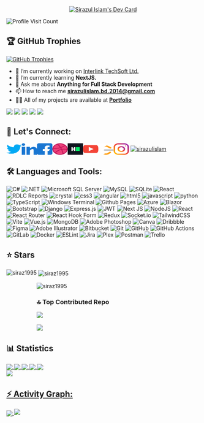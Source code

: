 <p align="center">
<a href="https://app.daily.dev/sirazulislam"><img src="https://api.daily.dev/devcards/v2/UYXpBQAY1Aaq5CHRk0mLA.png?type=wide&r=jxi" width="1024" alt="Sirazul Islam's Dev Card"/></a>
  </p>
<p align="left">
  <img src="https://visitcount.itsvg.in/api?id=siraz1995&icon=0&color=3" alt="Profile Visit Count" />
</p>

## 🏆 GitHub Trophies
<p align="left"> 
  <a href="https://github-profile-trophy.vercel.app/?username=siraz1995&theme=radical&no-frame=false&no-bg=false&margin-w=4">
    <img src="https://github-profile-trophy.vercel.app/?username=siraz1995&theme=radical&no-frame=false&no-bg=false&margin-w=4" alt="GitHub Trophies" />
  </a> 
</p>

- 🔭 I’m currently working on [Interlink TechSoft Ltd.](https://www.intertechbd.com/)
- 🌱 I’m currently learning **NextJS.**
- 💬 Ask me about **Anything for Full Stack Development**
- 📫 How to reach me **sirazulislam.bd.2014@gmail.com**
- 👨‍💻 All of my projects are available at **[Portfolio](https://github.com/siraz1995)**


<div> <a href="https://twitter.com/sirazul51567508?t=nKWdRNThcPMiMnGq2SN25A&s=08" target="_blank"><img src="https://img.shields.io/badge/Twitter-1DA1F2?style=for-the-badge&logo=twitter&logoColor=white" target="_blank"></a>
<a href="https://www.linkedin.com/in/sirazul-islam-693506212/" target="_blank"><img src="https://img.shields.io/badge/LinkedIn-0077B5?style=for-the-badge&logo=linkedin&logoColor=white" target="_blank"></a>
<a href="https://github.com/siraz1995" target="_blank"><img src="https://img.shields.io/badge/GitHub-100000?style=for-the-badge&logo=github&logoColor=white" target="_blank"></a>
<a href="https://www.instagram.com/sirazulislam.bd.2014/?igshid=NzZlODBkYWE4Ng%3D%3D" target="_blank"><img src="https://img.shields.io/badge/Instagram-E4405F?style=for-the-badge&logo=instagram&logoColor=white" target="_blank"></a>
<a href = "mailto:sirazulislam.bd.2014@gmail.com"><img src="https://img.shields.io/badge/-Gmail-%23333?style=for-the-badge&logo=gmail&logoColor=white" target="_blank"></a>
</div><h2 align="left">🤝 Let's Connect:</h2>
<p align="left">
<a href="https://twitter.com/sirazul51567508?t=nKWdRNThcPMiMnGq2SN25A&s=08" target="blank"><img align="center" src="https://raw.githubusercontent.com/teamedwardforever/Readme-Generator/71f25dd8b98329b168142a6b782a107b75eab178/svg/Social/twitter.svg" alt="siraz1995" height="30" width="40" /></a><a href="https://www.linkedin.com/in/sirazul-islam-693506212/" target="blank"><img align="center" src="https://raw.githubusercontent.com/teamedwardforever/Readme-Generator/71f25dd8b98329b168142a6b782a107b75eab178/svg/Social/linked-in-alt.svg" alt="siraz1995" height="30" width="40" /></a><a href="https://www.facebook.com/sirazulislam.bd.2014?mibextid=ZbWKwL" target="blank"><img align="center" src="https://raw.githubusercontent.com/teamedwardforever/Readme-Generator/71f25dd8b98329b168142a6b782a107b75eab178/svg/Social/facebook.svg" alt="siraz1995" height="30" width="40" /></a><a href="https://dribbble.com/0987654321asdfg" target="blank"><img align="center" src="https://raw.githubusercontent.com/teamedwardforever/Readme-Generator/71f25dd8b98329b168142a6b782a107b75eab178/svg/Social/dribbble.svg" alt="siraz1995" height="30" width="40" /></a><a href="https://www.hackerrank.com/profile/sirazulislam_bd1" target="blank"><img align="center" src="https://raw.githubusercontent.com/teamedwardforever/Readme-Generator/71f25dd8b98329b168142a6b782a107b75eab178/svg/Social/hackerrank.svg" alt="siraz1995" height="30" width="40" /></a><a href="https://www.youtube.com/channel/UCLtBt4xNHU71-WGzFyPFlkg" target="blank"><img align="center" src="https://raw.githubusercontent.com/teamedwardforever/Readme-Generator/71f25dd8b98329b168142a6b782a107b75eab178/svg/Social/youtube.svg" alt="siraz1995" height="30" width="40" /></a><a href="https://leetcode.com/sirazulislam23/" target="blank"><img align="center" src="https://raw.githubusercontent.com/teamedwardforever/Readme-Generator/71f25dd8b98329b168142a6b782a107b75eab178/svg/Social/leet-code.svg" alt="siraz1995" height="30" width="40" /></a><a href="https://www.instagram.com/sirazulislam.bd.2014/?igshid=NzZlODBkYWE4Ng%3D%3D" target="blank"><img align="center" src="https://raw.githubusercontent.com/teamedwardforever/Readme-Generator/71f25dd8b98329b168142a6b782a107b75eab178/svg/Social/instagram.svg" alt="siraz1995" height="30" width="40" /></a>
  <a href="https://dev.to/sirazul_islam_2024" target="blank"><img align="center" src="https://raw.githubusercontent.com/rahuldkjain/github-profile-readme-generator/master/src/images/icons/Social/devto.svg" alt="sirazulislam" height="30" width="40" /></a>
</p>

<h2 align="left">🛠️ Languages and Tools:</h2>
<p align="left">
  
<img src="https://img.shields.io/badge/c%23-%23239120.svg?style=for-the-badge&logo=csharp&logoColor=white" alt="C#"/>
<img src="https://img.shields.io/badge/.NET-5C2D91?style=for-the-badge&logo=.net&logoColor=white" alt=".NET" />
<img src="https://img.shields.io/badge/Microsoft%20SQL%20Server-CC2927?style=for-the-badge&logo=microsoft%20sql%20server&logoColor=white" alt="Microsoft SQL Server" />
<img src="https://img.shields.io/badge/mysql-%2300f.svg?style=for-the-badge&logo=mysql&logoColor=white" alt="MySQL" />
<img src="https://img.shields.io/badge/sqlite-%2307405e.svg?style=for-the-badge&logo=sqlite&logoColor=white" alt="SQLite" />
<img src="https://img.shields.io/badge/react-%2320232a.svg?style=for-the-badge&logo=react&logoColor=%2361DAFB" alt="React" />
<img src="https://img.shields.io/badge/rdlc%20reports-%23007396.svg?style=for-the-badge&logo=rdlc&logoColor=white" alt="RDLC Reports" />
<img src="https://img.shields.io/badge/crystal-%23000000.svg?style=for-the-badge&logo=crystal&logoColor=white" alt="crystal"/>
<img src="https://img.shields.io/badge/css3-%231572B6.svg?style=for-the-badge&logo=css3&logoColor=white" alt="css3"/>
<img src="https://img.shields.io/badge/angular-%23DD0031.svg?style=for-the-badge&logo=angular&logoColor=white" alt="angular"/>

<img src="https://img.shields.io/badge/html5-%23E34F26.svg?style=for-the-badge&logo=html5&logoColor=white" alt="html5"/>
<img src="https://img.shields.io/badge/javascript-%23323330.svg?style=for-the-badge&logo=javascript&logoColor=%23F7DF1E" alt="javascript"/>
<img src="https://img.shields.io/badge/python-3670A0?style=for-the-badge&logo=python&logoColor=ffdd54" alt="python"/>
<img src="https://img.shields.io/badge/typescript-%23007ACC.svg?style=for-the-badge&logo=typescript&logoColor=white" alt="TypeScript" />
<img src="https://img.shields.io/badge/Windows%20Terminal-%234D4D4D.svg?style=for-the-badge&logo=windows-terminal&logoColor=white" alt="Windows Terminal" />
<img src="https://img.shields.io/badge/github%20pages-121013?style=for-the-badge&logo=github&logoColor=white" alt="Github Pages" />
<img src="https://img.shields.io/badge/azure-%230072C6.svg?style=for-the-badge&logo=microsoftazure&logoColor=white" alt="Azure" />

<img src="https://img.shields.io/badge/blazor-%235C2D91.svg?style=for-the-badge&logo=blazor&logoColor=white" alt="Blazor" />
<img src="https://img.shields.io/badge/bootstrap-%238511FA.svg?style=for-the-badge&logo=bootstrap&logoColor=white" alt="Bootstrap" />
<img src="https://img.shields.io/badge/django-%23092E20.svg?style=for-the-badge&logo=django&logoColor=white" alt="Django" />
<img src="https://img.shields.io/badge/express.js-%23404d59.svg?style=for-the-badge&logo=express&logoColor=%2361DAFB" alt="Express.js" />
<img src="https://img.shields.io/badge/JWT-black?style=for-the-badge&logo=JSON%20web%20tokens" alt="JWT" />
<img src="https://img.shields.io/badge/Next-black?style=for-the-badge&logo=next.js&logoColor=white" alt="Next JS" />
<img src="https://img.shields.io/badge/node.js-6DA55F?style=for-the-badge&logo=node.js&logoColor=white" alt="NodeJS" />
<img src="https://img.shields.io/badge/react-%2320232a.svg?style=for-the-badge&logo=react&logoColor=%2361DAFB" alt="React" />
<img src="https://img.shields.io/badge/React_Router-CA4245?style=for-the-badge&logo=react-router&logoColor=white" alt="React Router" />
<img src="https://img.shields.io/badge/React%20Hook%20Form-%23EC5990.svg?style=for-the-badge&logo=reacthookform&logoColor=white" alt="React Hook Form" />
<img src="https://img.shields.io/badge/redux-%23593d88.svg?style=for-the-badge&logo=redux&logoColor=white" alt="Redux" />
<img src="https://img.shields.io/badge/Socket.io-black?style=for-the-badge&logo=socket.io&badgeColor=010101" alt="Socket.io" />
<img src="https://img.shields.io/badge/tailwindcss-%2338B2AC.svg?style=for-the-badge&logo=tailwind-css&logoColor=white" alt="TailwindCSS" />
<img src="https://img.shields.io/badge/vite-%23646CFF.svg?style=for-the-badge&logo=vite&logoColor=white" alt="Vite" />
<img src="https://img.shields.io/badge/vue.js-%2335495e.svg?style=for-the-badge&logo=vuedotjs&logoColor=%234FC08D" alt="Vue.js" />
<img src="https://img.shields.io/badge/MongoDB-%234ea94b.svg?style=for-the-badge&logo=mongodb&logoColor=white" alt="MongoDB" />

<img src="https://img.shields.io/badge/Adobe%20Photoshop-%2331A8FF.svg?style=for-the-badge&logo=adobe%20photoshop&logoColor=white" alt="Adobe Photoshop" />
<img src="https://img.shields.io/badge/Canva-%2300C4CC.svg?style=for-the-badge&logo=Canva&logoColor=white" alt="Canva" />
<img src="https://img.shields.io/badge/Dribbble-EA4C89?style=for-the-badge&logo=dribbble&logoColor=white" alt="Dribbble" />
<img src="https://img.shields.io/badge/Figma-%23F24E1E.svg?style=for-the-badge&logo=figma&logoColor=white" alt="Figma" />
<img src="https://img.shields.io/badge/Adobe%20Illustrator-%23FF9A00.svg?style=for-the-badge&logo=adobe%20illustrator&logoColor=white" alt="Adobe Illustrator" />
<img src="https://img.shields.io/badge/Bitbucket-%230047B3.svg?style=for-the-badge&logo=bitbucket&logoColor=white" alt="Bitbucket" />
<img src="https://img.shields.io/badge/Git-%23F05033.svg?style=for-the-badge&logo=git&logoColor=white" alt="Git" />
<img src="https://img.shields.io/badge/GitHub-%23121011.svg?style=for-the-badge&logo=github&logoColor=white" alt="GitHub" />
<img src="https://img.shields.io/badge/GitHub%20Actions-%232671E5.svg?style=for-the-badge&logo=githubactions&logoColor=white" alt="GitHub Actions" />
<img src="https://img.shields.io/badge/GitLab-%23181717.svg?style=for-the-badge&logo=gitlab&logoColor=white" alt="GitLab" />
<img src="https://img.shields.io/badge/Docker-%230db7ed.svg?style=for-the-badge&logo=docker&logoColor=white" alt="Docker" />
<img src="https://img.shields.io/badge/ESLint-4B3263?style=for-the-badge&logo=eslint&logoColor=white" alt="ESLint" />
<img src="https://img.shields.io/badge/jira-%230A0FFF.svg?style=for-the-badge&logo=jira&logoColor=white" alt="Jira" />
<img src="https://img.shields.io/badge/plex-%23E5A00D.svg?style=for-the-badge&logo=plex&logoColor=white" alt="Plex" />
<img src="https://img.shields.io/badge/Postman-FF6C37?style=for-the-badge&logo=postman&logoColor=white" alt="Postman" />
<img src="https://img.shields.io/badge/Trello-%23026AA7.svg?style=for-the-badge&logo=Trello&logoColor=white" alt="Trello" />



</p>

<h2 align="left">⭐ Stars</h2>
<img align="left" height="180em" src="https://github-readme-stats.vercel.app/api/top-langs/?username=siraz1995&theme=neon&hide_border=false&include_all_commits=false&count_private=false&layout=compact" alt=siraz1995 />
<p>&nbsp;<img align="center" height="180em" src="https://github-readme-stats.vercel.app/api?username=siraz1995&show_icons=true&locale=en&theme=neon" alt="siraz1995" /></p>

<p><img align="center" height="180em" src="https://github-readme-streak-stats.herokuapp.com/?user=siraz1995&theme=neon" alt="siraz1995" /></p>

### 🔝 Top Contributed Repo
![](https://github-contributor-stats.vercel.app/api?username=siraz1995&limit=5&theme=radical&combine_all_yearly_contributions=true)


<img src="https://user-images.githubusercontent.com/73097560/115834477-dbab4500-a447-11eb-908a-139a6edaec5c.gif"><h2 align="left">📊 Statistics</h2>
<div align="left">
<a href="https://github.com/siraz1995">
<img align="center" src="http://github-profile-summary-cards.vercel.app/api/cards/stats?username=siraz1995&theme=algolia" height="180em" />
<img align="center" src="http://github-profile-summary-cards.vercel.app/api/cards/most-commit-language?username=siraz1995&theme=2077" height="180em" />
<img align="center" src="http://github-profile-summary-cards.vercel.app/api/cards/repos-per-language?username=siraz1995&theme=2077" height="180em" />
<img align="center" src="http://github-profile-summary-cards.vercel.app/api/cards/productive-time?username=siraz1995&theme=2077" height="180em" />
<img align="center" src="http://github-profile-summary-cards.vercel.app/api/cards/profile-details?username=siraz1995&theme=2077" height="180em" />
</div>
<img src="https://user-images.githubusercontent.com/73097560/115834477-dbab4500-a447-11eb-908a-139a6edaec5c.gif"><h2 align="left">⚡ Activity Graph:</h2>
<img align="center" src="https://github-readme-activity-graph.vercel.app/graph?username=siraz1995&theme=react-dark"/>

<img src="https://raw.githubusercontent.com/Trilokia/Trilokia/379277808c61ef204768a61bbc5d25bc7798ccf1/bottom_header.svg" />



